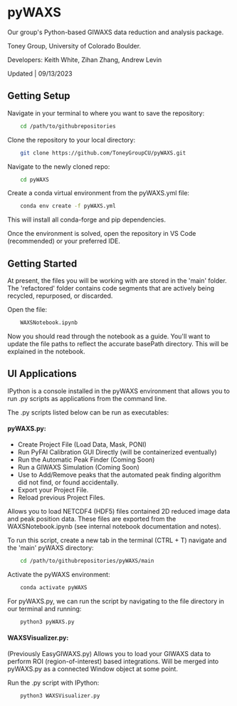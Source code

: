 # pyWAXS
Our group's Python-based GIWAXS data reduction and analysis package.

Toney Group, University of Colorado Boulder.

Developers: Keith White, Zihan Zhang, Andrew Levin

Updated | 09/13/2023

## Getting Setup
Navigate in your terminal to where you want to save the repository:
```bash
    cd /path/to/githubrepositories
```

Clone the repository to your local directory:
```bash
    git clone https://github.com/ToneyGroupCU/pyWAXS.git
```

Navigate to the newly cloned repo:
```bash
    cd pyWAXS
```

Create a conda virtual environment from the pyWAXS.yml file:
```bash
    conda env create -f pyWAXS.yml
```

This will install all conda-forge and pip dependencies. 

Once the environment is solved, open the repository in VS Code (recommended) or your preferred IDE.

## Getting Started
At present, the files you will be working with are stored in the 'main' folder. The 'refactored' folder contains code segments that are actively being recycled, repurposed, or discarded.

Open the file:

```python
    WAXSNotebook.ipynb
```

Now you should read through the notebook as a guide. You'll want to update the file paths to reflect the accurate basePath directory. This will be explained in the notebook. 

## UI Applications
IPython is a console installed in the pyWAXS environment that allows you to run .py scripts as applications from the command line.

The .py scripts listed below can be run as executables:

#### pyWAXS.py: 
- Create Project File (Load Data, Mask, PONI)
- Run PyFAI Calibration GUI Directly (will be containerized eventually)
- Run the Automatic Peak Finder (Coming Soon)
- Run a GIWAXS Simulation (Coming Soon)
- Use to Add/Remove peaks that the automated peak finding algorithm did not find, or found accidentally.
- Export your Project File.
- Reload previous Project Files.

Allows you to load NETCDF4 (HDF5) files contained 2D reduced image data and peak position data. These files are exported from the WAXSNotebook.ipynb (see internal notebook documentation and notes). 

To run this script, create a new tab in the terminal (CTRL + T) navigate and the 'main' pyWAXS directory:
```bash
    cd /path/to/githubrepositories/pyWAXS/main
```

Activate the pyWAXS environment:
```bash
    conda activate pyWAXS
```

For pyWAXS.py, we can run the script by navigating to the file directory in our terminal and running:
```bash
    python3 pyWAXS.py
```

#### WAXSVisualizer.py: 
(Previously EasyGIWAXS.py) Allows you to load your GIWAXS data to perform ROI (region-of-interest) based integrations. Will be merged into pyWAXS.py as a connected Window object at some point.

Run the .py script with IPython:
```bash
    python3 WAXSVisualizer.py
```

<!-- # Developer Notes on File Structure/Organization -->
<!-- -- MAIN FOLDER --
Folder Name: pyWAXS_main
Description: Main class files - .py scripts stored here should be a composite of scripts/notebooks found in all other folders. These will be the primary working classes. Please do not push to this unless you are confident in the updates you are adding.

-- INFORMATION & DATA FOLDERS --
Folder Name: notes
Description: Notes pertaining to algorithm development and implementation in the main pyWAXS classes.

Folder Name: examples
Description: Example data files from Keith's GIWAXS experiments at 11-BM (CMS), will also add an example notebook to this with templates at some point.

Folder Name: cif_repo (needs to be added)
Description: CIF image repository, also contains exported POSCAR files. Let's try to upkeep the folder organization scheme here.

-- OTHER FOLDERS: All other folders contain scripts and code segments that are being actively pulled from to construct the main working classes in 'pyWAXS_main'.
Folder Name: pyWAXS_analysis
Description: Scripts pertaining to GIWAXS image analysis, such as peak indexing, peak searching, single atom-basis Bragg peak calculations, etc.

Folder Name: pyWAXS_pyQt5app
Description: Scripts used to construct a working GUI application using the pyQt5 module.

Folder Name: pyWAXS_reduction
Description: Scripts for reducing GIWAXS data, there is some overlap here with the NSLS-II JupyterHub data reduction scripts.

Folder Name: pyWAXS_simulation
Description: Scripts for diffraction image simulation, essentially Zihan's 2D_diffraction repository on his personal Github page. -->

<!-- Folder Name: pyWAXS_nslsiijupyterhub
Description: Scripts adapted from the PyHyperScattering notebooks/code that are also implemented in the pyHyperScattering CMS branch repo on our group page. -->